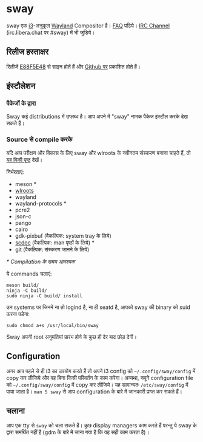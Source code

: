 # sway

sway एक [i3](https://i3wm.org/)-अनुकूल
[Wayland](https://wayland.freedesktop.org/) Compositor है।
[FAQ](https://github.com/swaywm/sway/wiki) पढिये। [IRC
Channel](https://web.libera.chat/gamja/?channels=#sway)
(irc.libera.chat पर #sway) में भी जुडिये।

## रिलीज हस्ताक्षर

रिलीजें
[E88F5E48](https://keys.openpgp.org/search?q=34FF9526CFEF0E97A340E2E40FDE7BE0E88F5E48)
से साइन होतें हैं और [Github पर](https://github.com/swaywm/sway/releases) प्रकाशित होते हैं।

## इंस्टौलेशन

### पैकेजों के द्वारा

Sway कई distributions में उप्लब्ध है। आप अपने में "sway" नामक पैकेज इंस्टौल करके देख
सकते हैं।

### Source से compile करके

यदि आप परीक्षण और विकास के लिए sway और wlroots के नवीनतम संस्करण बनाना
चाहते हैं, तो [यह विकी
पृष्ठ](https://github.com/swaywm/sway/wiki/Development-Setup) देखें।

निर्भरताएं:

* meson \*
* [wlroots](https://gitlab.freedesktop.org/wlroots/wlroots)
* wayland
* wayland-protocols \*
* pcre2
* json-c
* pango
* cairo
* gdk-pixbuf (वैकल्पिक: system tray के लिये)
* [scdoc](https://git.sr.ht/~sircmpwn/scdoc) (वैकल्पिक: man पृष्ठों के लिये)
  \*
* git (वैकल्पिक: संस्करण जानने के लिये)

_\* Compilation के समय आवश्यक_

ये commands चलाएं:

	meson build/
	ninja -C build/
	sudo ninja -C build/ install

उन systems पर जिनमें ना तो logind है, ना ही seatd है, आपको sway की binary
को suid करना पडेगा:

	sudo chmod a+s /usr/local/bin/sway

Sway अपनी root अनुमतियां प्रारंभ होने के कुछ ही देर बाद छोड़ देगी।

## Configuration

अगर आप पहले से ही i3 का उपयोग करते हैं तो अपने i3 config को
`~/.config/sway/config` में copy कर लीजिये और वह बिना किसी परिवर्तन के काम
करेगा। अन्यथा, नमूने configuration file को `~/.config/sway/config` में copy
कर लीजिये। यह सामान्यतः `/etc/sway/config` में पाया जाता है। `man 5
sway` से आप configuration के बारे में जानकारी प्राप्त कर सकते हैं।

## चलाना

आप एक tty से `sway` को चला सकते हैं। कुछ display managers काम करते हैं परन्तु ये
sway के द्वारा समर्थित नहीं है (gdm के बारे में जाना गया है कि वह सही काम करता
है)।
